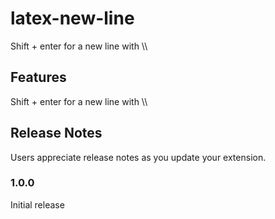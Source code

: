 # latex-new-line

Shift + enter for a new line with \\\\

## Features

Shift + enter for a new line with \\\\

## Release Notes

Users appreciate release notes as you update your extension.

### 1.0.0

Initial release
